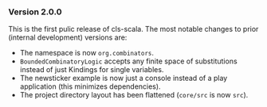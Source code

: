 ### Version 2.0.0
This is the first pulic release of cls-scala.
The most notable changes to prior (internal development) versions are:
- The namespace is now `org.combinators`.
- `BoundedCombinatoryLogic` accepts any finite space of substitutions instead of just Kindings for single variables.
- The newsticker example is now just a console instead of a play application (this minimizes dependencies).
- The project directory layout has been flattened (`core/src` is now `src`).